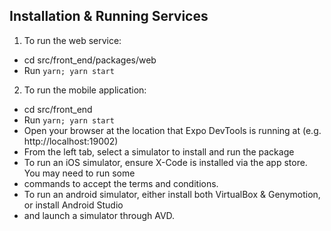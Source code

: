 ## Installation & Running Services

1. To run the web service:

- cd src/front_end/packages/web
- Run `yarn; yarn start`

2. To run the mobile application:

- cd src/front_end
- Run `yarn; yarn start`
- Open your browser at the location that Expo DevTools is running at (e.g. http://localhost:19002)
- From the left tab, select a simulator to install and run the package
- To run an iOS simulator, ensure X-Code is installed via the app store. You may need to run some
- commands to accept the terms and conditions.
- To run an android simulator, either install both VirtualBox & Genymotion, or install Android Studio
- and launch a simulator through AVD.
